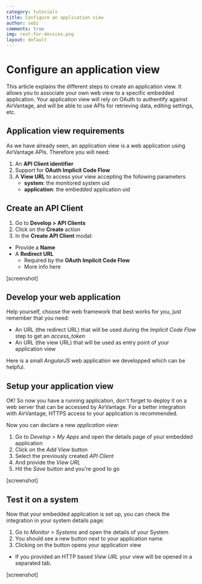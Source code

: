 ```yaml
---
category: tutorials
title: Configure an application view
author: sebz
comments: true
img: rest-for-devices.png
layout: default
---
```


Configure an application view
==========================

This article explains the different steps to create an application view. It allows you to associate your own web view to a specific embedded application. Your application view will rely on OAuth to authentify against AirVantage, and will be able to use APIs for retrieving data, editing settings, etc.


Application view requirements
------------------------------------------------

As we have already seen, an application view is a web application using AirVantage APIs. Therefore you will need:

1. An **API Client identifier**
1. Support for **OAuth Implicit Code Flow**
1. A **View URL** to access your view accepting the following parameters
    * **system**: the monitored system uid
    * **application**: the embedded application uid

Create an API Client
------------------------------------------------

1. Go to **Develop > API Clients**
2. Click on the **Create** action
3. In the **Create API Client** modal:
  * Provide a **Name**
  * A **Redirect URL**
    * Required by the **OAuth Implicit Code Flow**
    * More info here

[screenshot]

Develop your web application
------------------------------------------------

Help yourself, choose the web framework that best works for you, just remember that you need:
  * An URL (the redirect URL) that will be used during the *Implicit Code Flow* step to get an *access_token*
  * An URL (the view URL) that will be used as entry point of your application view
  
Here is a small *AngularJS* web application we developped which can be helpful.


Setup your application view
------------------------------------------------

OK! So now you have a running application, don't forget to deploy it on a web server that can be accessed by AirVantage. For a better integration with AirVantage, HTTPS access to your application is recommended.

Now you can declare a new *application view*:
1. Go to *Develop > My Apps* and open the details page of your embedded application
2. Click on the *Add View* button
3. Select the previously created *API Client*
4. And provide the *View URL*
5. Hit the *Save* button and you're good to go

[screenshot]

Test it on a system
------------------------------------------------

Now that your embedded application is set up, you can check the integration in your system details page:
1. Go to *Monitor > Systems* and open the details of your System
2. You should see a new button next to your application name
3. Clicking on the button opens your application view
  * If you provided an HTTP based *View URL* your view will be opened in a separated tab.

[screenshot] 
